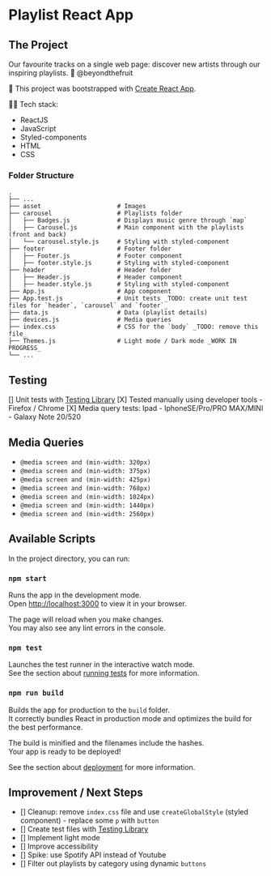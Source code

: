 # Playlist React App

## The Project

Our favourite tracks on a single web page: discover new artists through our inspiring playlists.
🍐 @beyondthefruit

🚀 This project was bootstrapped with [Create React App](https://github.com/facebook/create-react-app).

🧚🏻 Tech stack: 
- ReactJS
- JavaScript
- Styled-components
- HTML
- CSS

### Folder Structure

```
.
├── ...
├── asset                     # Images
├── carousel                  # Playlists folder
│   ├── Badges.js             # Displays music genre through `map`
│   ├── Carousel.js           # Main component with the playlists (front and back)
│   └── carousel.style.js     # Styling with styled-component
├── footer                    # Footer folder
│   ├── Footer.js             # Footer component
│   ├── footer.style.js       # Styling with styled-component
├── header                    # Header folder
│   ├── Header.js             # Header component
│   ├── header.style.js       # Styling with styled-component
├── App.js                    # App component
├── App.test.js               # Unit tests _TODO: create unit test files for `header`, `carousel` and `footer`_
├── data.js                   # Data (playlist details)
├── devices.js                # Media queries
├── index.css                 # CSS for the `body` _TODO: remove this file_
├── Themes.js                 # Light mode / Dark mode _WORK IN PROGRESS_
└── ...

```

## Testing

[] Unit tests with [Testing Library](https://testing-library.com/)
[X] Tested manually using developer tools - Firefox / Chrome
[X] Media query tests: Ipad - IphoneSE/Pro/PRO MAX/MINI - Galaxy Note 20/520

## Media Queries

- `@media screen and (min-width: 320px)`
- `@media screen and (min-width: 375px)`
- `@media screen and (min-width: 425px)`
- `@media screen and (min-width: 768px)`
- `@media screen and (min-width: 1024px)`
- `@media screen and (min-width: 1440px)`
- `@media screen and (min-width: 2560px)`


## Available Scripts

In the project directory, you can run:

### `npm start`

Runs the app in the development mode.\
Open [http://localhost:3000](http://localhost:3000) to view it in your browser.

The page will reload when you make changes.\
You may also see any lint errors in the console.

### `npm test`

Launches the test runner in the interactive watch mode.\
See the section about [running tests](https://facebook.github.io/create-react-app/docs/running-tests) for more information.

### `npm run build`

Builds the app for production to the `build` folder.\
It correctly bundles React in production mode and optimizes the build for the best performance.

The build is minified and the filenames include the hashes.\
Your app is ready to be deployed!

See the section about [deployment](https://facebook.github.io/create-react-app/docs/deployment) for more information.

## Improvement / Next Steps

- [] Cleanup: remove `index.css` file and use `createGlobalStyle` (styled component) - replace some `p` with `button`
- [] Create test files with [Testing Library](https://testing-library.com/) 
- [] Implement light mode 
- [] Improve accessibility
- [] Spike: use Spotify API instead of Youtube 
- [] Filter out playlists by category using dynamic `buttons`